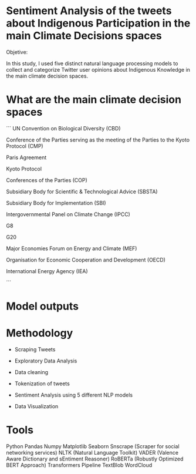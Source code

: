 # Sentiment Analysis of the tweets about Indigenous Participation in the main Climate Decisions spaces

Objetive: 

In this study, I used five distinct natural language processing models to collect and categorize Twitter user opinions about Indigenous Knowledge in the main climate decision spaces.

# What are the main climate decision spaces

´´´
UN Convention on Biological Diversity (CBD) 

Conference of the Parties serving as the meeting of the Parties to the Kyoto Protocol (CMP)

Paris Agreement

Kyoto Protocol

Conferences of the Parties (COP)

Subsidiary Body for Scientific & Technological Advice (SBSTA)

Subsidiary Body for Implementation (SBI)

Intergovernmental Panel on Climate Change (IPCC)

G8 

G20

Major Economies Forum on Energy and Climate (MEF)

Organisation for Economic Cooperation and Development (OECD)

International Energy Agency (IEA)

´´´


# Model outputs








# Methodology
- Scraping Tweets

- Exploratory Data Analysis

- Data cleaning

- Tokenization of tweets

- Sentiment Analysis using 5 different NLP models

- Data Visualization


# Tools

Python
Pandas
Numpy
Matplotlib
Seaborn
Snscrape (Scraper for social networking services)
NLTK (Natural Language Toolkit)
VADER (Valence Aware Dictionary and sEntiment Reasoner)
RoBERTa (Robustly Optimized BERT Approach)
Transformers Pipeline
TextBlob
WordCloud
